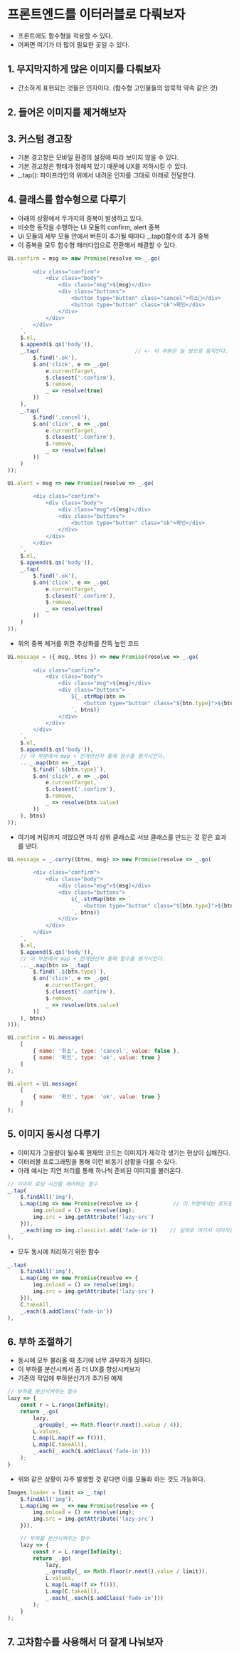 # 프론트엔드를 이터러블로 다뤄보자
- 프론트에도 함수형을 적용할 수 있다.
- 어쩌면 여기가 더 많이 필요한 곳일 수 있다.

## 1. 무지막지하게 많은 이미지를 다뤄보자
- 간소하게 표현되는 것들은 인자이다. (함수형 고인물들의 암묵적 약속 같은 것)

## 2. 들어온 이미지를 제거해보자

## 3. 커스텀 경고창
- 기본 경고창은 모바일 환경의 설정에 따라 보이지 않을 수 있다.
- 기본 경고창은 형태가 정해져 있기 때문에 UX를 저하시킬 수 있다.
- _.tap(): 파이프라인의 위에서 내려온 인자를 그대로 아래로 전달한다.

## 4. 클래스를 함수형으로 다루기
- 아래의 상황에서 두가지의 중복이 발생하고 있다.
- 비슷한 동작을 수행하는 Ui 모듈의 confirm, alert 중복
- Ui 모듈의 세부 모듈 안에서 버튼이 추가될 때마다 _.tap()함수의 추가 중복
- 이 중복을 모두 함수형 패러다임으로 전환해서 해결할 수 있다.
```js
Ui.confirm = msg => new Promise(resolve => _.go(
    `
        <div class="confirm">
            <div class="body">
                <div class="msg">${msg}</div>
                <div class="buttons">
                    <button type="button" class="cancel">취소</div>        // <- 이 부분과
                    <button type="button" class="ok">확인</div>
                </div>
            </div>
        </div>
    `,
    $.el,
    $.append($.qs('body')),
    _.tap(                              // <- 이 부분은 늘 쌍으로 움직인다. 아래의 버튼도 마찬가지다.
        $.find('.ok'),
        $.on('click', e => _.go(
            e.currentTarget,
            $.closest('.confirm'),
            $.remove,
            _ => resolve(true)
        ))
    ),
    _.tap(
        $.find('.cancel'),
        $.on('click', e => _.go(
            e.currentTarget,
            $.closest('.confirm'),
            $.remove,
            _ => resolve(false)
        ))
    )
));

Ui.alert = msg => new Promise(resolve => _.go(
    `
        <div class="confirm">
            <div class="body">
                <div class="msg">${msg}</div>
                <div class="buttons">
                    <button type="button" class="ok">확인</div>
                </div>
            </div>
        </div>
    `,
    $.el,
    $.append($.qs('body')),
    _.tap(
        $.find('.ok'),
        $.on('click', e => _.go(
            e.currentTarget,
            $.closest('.confirm'),
            $.remove,
            _ => resolve(true)
        ))
    )
));
```

- 위의 중복 체거를 위한 추상화를 잔뜩 높인 코드
```js
Ui.message = ({ msg, btns }) => new Promise(resolve => _.go(
    `
        <div class="confirm">
            <div class="body">
                <div class="msg">${msg}</div>
                <div class="buttons">
                    ${_.strMap(btn => `
                        <button type="button" class="${btn.type}">${btn.name}</div>
                    `, btns)}
                </div>
            </div>
        </div>
    `,
    $.el,
    $.append($.qs('body')),
    // 이 부분에서 map + 전개연산자 통해 함수를 평가시킨다.
    ..._.map(btn => _.tap(
        $.find(`.${btn.type}`),
        $.on('click', e => _.go(
            e.currentTarget,
            $.closest('.confirm'),
            $.remove,
            _ => resolve(btn.value)
        ))
    ), btns)
));
```

- 여기에 커링까지 끼얹으면 마치 상위 클래스로 서브 클래스를 만드는 것 같은 효과를 낸다.
```js
Ui.message = _.curry((btns, msg) => new Promise(resolve => _.go(
    `
        <div class="confirm">
            <div class="body">
                <div class="msg">${msg}</div>
                <div class="buttons">
                    ${_.strMap(btn => `
                        <button type="button" class="${btn.type}">${btn.name}</div>
                    `, btns)}
                </div>
            </div>
        </div>
    `,
    $.el,
    $.append($.qs('body')),
    // 이 부분에서 map + 전개연산자 통해 함수를 평가시킨다.
    ..._.map(btn => _.tap(
        $.find(`.${btn.type}`),
        $.on('click', e => _.go(
            e.currentTarget,
            $.closest('.confirm'),
            $.remove,
            _ => resolve(btn.value)
        ))
    ), btns)
)));

Ui.confirm = Ui.message(
    [
        { name: '취소', type: 'cancel', value: false },
        { name: '확인', type: 'ok', value: true }
    ]
);

Ui.alert = Ui.message(
    [
        { name: '확인', type: 'ok', value: true }
    ]
);
```

## 5. 이미지 동시성 다루기
- 이미지가 고용량이 될수록 현재의 코드는 이미지가 제각각 생기는 현상이 심해진다.
- 이터러블 프로그래밍을 통해 이런 비동기 상황을 다룰 수 있다.
- 아래 예시는 지연 처리를 통해 하나씩 준비된 이미지를 불러온다.
```js
// 이미지 로딩 시간을 제어하는 함수
_.tap(
    $.findAll('img'),
    L.map(img => new Promise(resolve => {           // 이 부분에서는 로드된 이미지를 준비만 한다.
        img.onload = () => resolve(img);
        img.src = img.getAttribute('lazy-src')
    })),
    _.each(img => img.classList.add('fade-in'))    // 실제로 여기서 이미지를 불러옴
),
```

- 모두 동시에 처리하기 위한 함수
```js
_.tap(
    $.findAll('img'),
    L.map(img => new Promise(resolve => {
        img.onload = () => resolve(img);
        img.src = img.getAttribute('lazy-src')
    })),
    C.takeAll,
    _.each($.addClass('fade-in'))
),
```

## 6. 부하 조절하기
- 동시에 모두 불러올 때 초기에 너무 과부하가 심하다.
- 이 부하를 분산시켜서 좀 더 UX를 향상시켜보자
- 기존의 작업에 부하분산기가 추가된 예제
```js
// 부하를 분산시켜주는 함수
lazy => {
    const r = L.range(Infinity);
    return _.go(
        lazy,
        _.groupBy(_ => Math.floor(r.next().value / 4)),
        L.values,
        L.map(L.map(f => f())),
        L.map(C.takeAll),
        _.each(_.each($.addClass('fade-in')))
    );
}
```

- 위와 같은 상황이 자주 발생할 것 같다면 이를 모듈화 하는 것도 가능하다.
```js
Images.loader = limit => _.tap(
    $.findAll('img'),
    L.map(img => _ => new Promise(resolve => {
        img.onload = () => resolve(img);
        img.src = img.getAttribute('lazy-src')
    })),

    // 부하를 분산시켜주는 함수
    lazy => {
        const r = L.range(Infinity);
        return _.go(
            lazy,
            _.groupBy(_ => Math.floor(r.next().value / limit)),
            L.values,
            L.map(L.map(f => f())),
            L.map(C.takeAll),
            _.each(_.each($.addClass('fade-in')))
        );
    }
);
```

## 7. 고차함수를 사용해서 더 잘게 나눠보자

